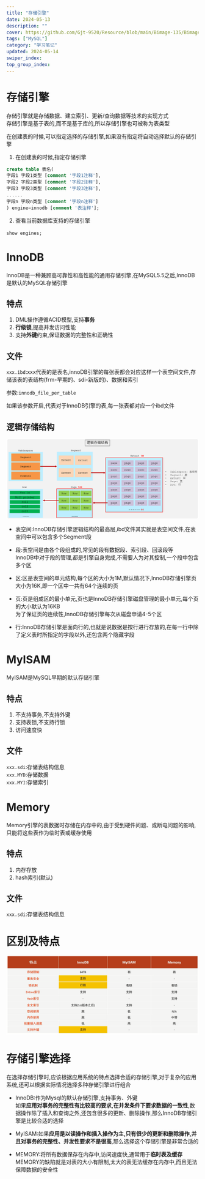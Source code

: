 ```yaml
---
title: "存储引擎"
date: 2024-05-13
description: ""
cover: https://github.com/Gjt-9520/Resource/blob/main/Bimage-135/Bimage15.jpg?raw=true
tags: ["MySQL"]
category: "学习笔记"
updated: 2024-05-14
swiper_index: 
top_group_index: 
---
```


# 存储引擎

存储引擎就是存储数据、建立索引、更新/查询数据等技术的实现方式                     
存储引擎是基于表的,而不是基于库的,所以存储引擎也可被称为表类型         

在创建表的时候,可以指定选择的存储引擎,如果没有指定将自动选择默认的存储引擎

1. 在创建表的时候,指定存储引擎

```sql
create table 表名(
字段1 字段1类型 [comment '字段1注释'],
字段2 字段2类型 [comment '字段2注释'],
字段3 字段3类型 [comment '字段3注释'],
......
字段n 字段n类型 [comment '字段n注释'] 
) engine=innodb [comment '表注释'];
```

2. 查看当前数据库支持的存储引擎

`show engines;`

# InnoDB

InnoDB是一种兼顾高可靠性和高性能的通用存储引擎,在MySQL5.5之后,InnoDB是默认的MySQL存储引擎

## 特点

1. DML操作遵循ACID模型,支持**事务**
2. **行级锁**,提高并发访问性能
3. 支持**外键**约束,保证数据的完整性和正确性

## 文件

`xxx.ibd`:xxx代表的是表名,innoDB引擎的每张表都会对应这样一个表空间文件,存储该表的表结构(frm-早期的、sdi-新版的)、数据和索引            

参数:`innodb_file_per_table`          

如果该参数开启,代表对于InnoDB引擎的表,每一张表都对应一个ibd文件            

## 逻辑存储结构

![InnoDB逻辑存储结构](../images/InnoDB逻辑存储结构.png)

- 表空间:InnoDB存储引擎逻辑结构的最高层,ibd文件其实就是表空间文件,在表空间中可以包含多个Segment段

- 段:表空间是由各个段组成的,常见的段有数据段、索引段、回滚段等                 
InnoDB中对于段的管理,都是引擎自身完成,不需要人为对其控制,一个段中包含多个区

- 区:区是表空间的单元结构,每个区的大小为1M,默认情况下,InnoDB存储引擎页大小为16K,即一个区中一共有64个连续的页

- 页:页是组成区的最小单元,页也是InnoDB存储引擎磁盘管理的最小单元,每个页的大小默认为16KB                    
为了保证页的连续性,InnoDB存储引擎每次从磁盘申请4-5个区                  

- 行:InnoDB存储引擎是面向行的,也就是说数据是按行进行存放的,在每一行中除了定义表时所指定的字段以外,还包含两个隐藏字段

# MyISAM

MyISAM是MySQL早期的默认存储引擎

## 特点

1. 不支持事务,不支持外键
2. 支持表锁,不支持行锁
3. 访问速度快

## 文件

`xxx.sdi`:存储表结构信息              
`xxx.MYD`:存储数据              
`xxx.MYI`:存储索引            

# Memory

Memory引擎的表数据时存储在内存中的,由于受到硬件问题、或断电问题的影响,只能将这些表作为临时表或缓存使用

## 特点

1. 内存存放
2. hash索引(默认)

## 文件

`xxx.sdi`:存储表结构信息

# 区别及特点

![存储引擎区别及特点](../images/存储引擎区别及特点.png)

# 存储引擎选择

在选择存储引擎时,应该根据应用系统的特点选择合适的存储引擎,对于复杂的应用系统,还可以根据实际情况选择多种存储引擎进行组合               

- InnoDB:作为Mysql的默认存储引擎,支持事务、外键               
如果**应用对事务的完整性有比较高的要求,在并发条件下要求数据的一致性**,数据操作除了插入和查询之外,还包含很多的更新、删除操作,那么InnoDB存储引擎是比较合适的选择

- MyISAM:如果**应用是以读操作和插入操作为主,只有很少的更新和删除操作,并且对事务的完整性、并发性要求不是很高**,那么选择这个存储引擎是非常合适的

- MEMORY:将所有数据保存在内存中,访问速度快,通常用于**临时表及缓存**                            
MEMORY的缺陷就是对表的大小有限制,太大的表无法缓存在内存中,而且无法保障数据的安全性